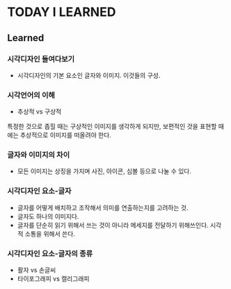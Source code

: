 # TODAY I LEARNED

## Learned

### 시각디자인 들여다보기

- 시각디자인의 기본 요소인 글자와 이미지. 이것들의 구성.

### 시각언어의 이해

- 추상적 vs 구상적

특정한 것으로 좁힐 때는 구상적인 이미지를 생각하게 되지만, 보편적인 것을 표현할 때에는 추상적으로 이미지를 떠올려야 한다.

### 글자와 이미지의 차이

- 모든 이미지는 상징을 가지며 사진, 아이콘, 심볼 등으로 나눌 수 있다.

### 시각디자인 요소-글자

- 글자를 어떻게 배치하고 조작해서 의미를 연출하는지를 고려하는 것.
- 글자도 하나의 이미지다.
- 글자를 단순히 읽기 위해서 쓰는 것이 아니라 메세지를 전달하기 위해쓰인다. 시각적 소통을 위해서 쓴다.

### 시각디자인 요소-글자의 종류

- 활자 vs 손글씨
- 타이포그래피 vs 캘리그래피

